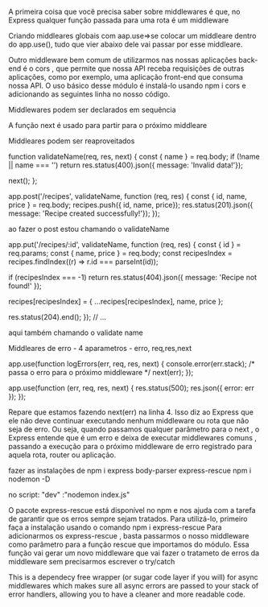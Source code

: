 A primeira coisa que você precisa saber sobre middlewares é que, no Express qualquer função passada para uma rota é um middleware

Criando middleares globais com aap.use=>se colocar um middleare dentro do app.use(), tudo que vier abaixo dele vai passar por esse middleare.

 Outro middleware bem comum de utilizarmos nas nossas aplicações back-end é o cors , que permite que nossa API receba requisições de outras aplicações, como por exemplo, uma aplicação front-end que consuma nossa API. O uso básico desse módulo é instalá-lo usando npm i cors e adicionando as seguintes linha no nosso código.

 Middlewares podem ser declarados em sequência

 A função next é usado para partir para o próximo middleare

 Middleares podem ser reaproveitados 

 function validateName(req, res, next) {
  const { name } = req.body;
  if (!name || name === '') return res.status(400).json({ message: 'Invalid data!'});

  next();
};

app.post('/recipes', validateName, function (req, res) {
  const { id, name, price } = req.body;
  recipes.push({ id, name, price});
  res.status(201).json({ message: 'Recipe created successfully!'});
});

ao fazer o post estou chamando o validateName

app.put('/recipes/:id', validateName, function (req, res) {
  const { id } = req.params;
  const { name, price } = req.body;
  const recipesIndex = recipes.findIndex((r) => r.id === parseInt(id));

  if (recipesIndex === -1)
    return res.status(404).json({ message: 'Recipe not found!' });

  recipes[recipesIndex] = { ...recipes[recipesIndex], name, price };

  res.status(204).end();
});
// ...

aqui também chamando o validate name

Middleares de erro  - 4 aparametros - erro, req,res,next

app.use(function logErrors(err, req, res, next) {
  console.error(err.stack);
  /* passa o erro para o próximo middleware */
  next(err);
});

app.use(function (err, req, res, next) {
  res.status(500);
  res.json({ error: err });
});

Repare que estamos fazendo next(err) na linha 4. Isso diz ao Express que ele não deve continuar executando nenhum middleware ou rota que não seja de erro. Ou seja, quando passamos qualquer parâmetro para o next , o Express entende que é um erro e deixa de executar middlewares comuns , passando a execução para o próximo middleware de erro registrado para aquela rota, router ou aplicação.

fazer as instalações de npm i express body-parser express-rescue
npm i nodemon -D

no script:
"dev" :"nodemon index.js"

O pacote express-rescue está disponível no npm e nos ajuda com a tarefa de garantir que os erros sempre sejam tratados. Para utilizá-lo, primeiro faça a instalação usando o comando npm i express-rescue
Para adicionarmos os express-rescue , basta passarmos o nosso middleware como parâmetro para a função rescue que importamos do módulo. Essa função vai gerar um novo middleware que vai fazer o tratameto de erros da middleware sem precisarmos escrever o try/catch 

This is a dependecy free wrapper (or sugar code layer if you will) for async middlewares which makes sure all async errors are passed to your stack of error handlers, allowing you to have a cleaner and more readable code.